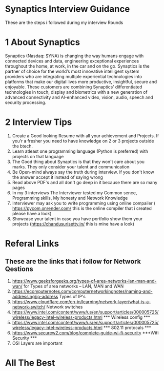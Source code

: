 # Synaptics Interview Guidance
These are the steps i followed during my interview Rounds
# 1 About Synaptics
Synaptics (Nasdaq: SYNA) is changing the way humans engage with connected devices and data, engineering exceptional experiences throughout the home, at work, in the car and on the go. Synaptics is the partner of choice for the world’s most innovative intelligent system providers who are integrating multiple experiential technologies into platforms that make our digital lives more productive, insightful, secure and enjoyable. These customers are combining Synaptics’ differentiated technologies in touch, display and biometrics with a new generation of advanced connectivity and AI-enhanced video, vision, audio, speech and security processing.

# 2 Interview Tips
1. Create a Good looking Resume with all your achievement and Projects. If you'r a fresher you need to have knowledge on 2 or 3 projects outside the btech.
2. Learn atleast one programming language (Python is preferred) with projects on that language
3. The Good thing about Synaptics is that they won't care about you marks. They only consider your talent and communication
4. Be Open-mind always say the truth during interview. If you don't know the answer accept it instead of saying wrong
5. Read above PDF's and all don't go deep in it because there are so many pages
6. In my 3 interviews The Interviewer tested my Common sence, Programming skills, My honesty and Network Knowledge
7. Interviewer may ask you to write programming using online compailer ( https://pycom.onrender.com/ this is the online compiler that i created please have a look)
8. Showcase your talent in case you have portfolio show them your projects (https://chandusurisetty.in/ this is mine have a look)

# Referal Links
## These are the links that i follow for Network Qestions
1. https://www.geeksforgeeks.org/types-of-area-networks-lan-man-and-wan/  for Types of area networks – LAN, MAN and WAN
2. https://ecomputernotes.com/computernetworkingnotes/naming-and-addressing/ip-address  Types of IP's
3. https://www.cloudflare.com/en-in/learning/network-layer/what-is-a-network-switch/   Network switches
4. https://www.intel.com/content/www/us/en/support/articles/000005725/wireless/legacy-intel-wireless-products.html        *** Wireless config ***
5. https://www.intel.com/content/www/us/en/support/articles/000005725/wireless/legacy-intel-wireless-products.html      *** 802.11 protocals ***
6. https://www.securew2.com/blog/complete-guide-wi-fi-security         ***Wifi Security ***
7. OSI Layers are important



# All The Best
